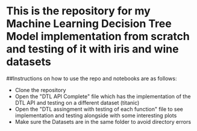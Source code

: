 # This is the repository for my Machine Learning Decision Tree Model implementation from scratch and testing of it with iris and wine datasets 

##Instructions on how to use the repo and notebooks are as follows:

* Clone the repository
* Open the "DTL API Complete" file which has the implementation of the DTL API and testing on a different dataset (titanic)
* Open the "DTL assingment with testing of each function" file to see implementation and testing alongside with some interesting plots
* Make sure the Datasets are in the same folder to avoid directory errors
